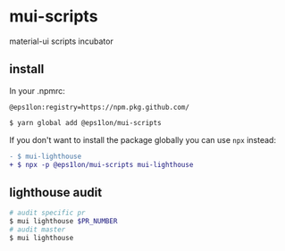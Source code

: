 # mui-scripts

material-ui scripts incubator

## install

In your .npmrc:

```
@eps1lon:registry=https://npm.pkg.github.com/
```

```bash
$ yarn global add @eps1lon/mui-scripts
```

If you don't want to install the package globally you can use `npx` instead:

```diff
- $ mui-lighthouse
+ $ npx -p @eps1lon/mui-scripts mui-lighthouse
```

## lighthouse audit

```sh
# audit specific pr
$ mui lighthouse $PR_NUMBER
# audit master
$ mui lighthouse
```

